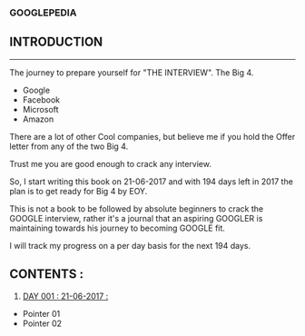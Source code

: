 ### GOOGLEPEDIA

## INTRODUCTION
---

The journey to prepare yourself for "THE INTERVIEW". The Big 4.

* Google
* Facebook
* Microsoft
* Amazon

There are a lot of other Cool companies, but believe me if you hold the Offer letter from any of the two Big 4.

Trust me you are good enough to crack any interview.

So, I start writing this book on 21-06-2017 and with 194 days left in 2017 the plan is to get ready for Big 4 by EOY.

This is not a book to be followed by absolute beginners to crack the GOOGLE interview, rather it's a journal that an aspiring GOOGLER is maintaining towards his journey to becoming GOOGLE fit.

I will track my progress on a per day basis for the next 194 days.

## CONTENTS :

1. [DAY 001 : 21-06-2017 : ]()
  * Pointer 01
  * Pointer 02
